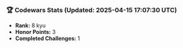 ### 🏆 Codewars Stats (Updated: 2025-04-15 17:07:30 UTC)

- **Rank:** 8 kyu
- **Honor Points:** 3
- **Completed Challenges:** 1
